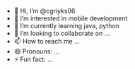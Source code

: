 - 👋 Hi, I’m @cgriyks06
- 👀 I’m interested in mobile development
- 🌱 I’m currently learning java, python
- 💞️ I’m looking to collaborate on ...
- 📫 How to reach me ...
- 😄 Pronouns: ...
- ⚡ Fun fact: ...

<!---
cgriyks06/cgriyks06 is a ✨ special ✨ repository because its `README.md` (this file) appears on your GitHub profile.
You can click the Preview link to take a look at your changes.
--->
